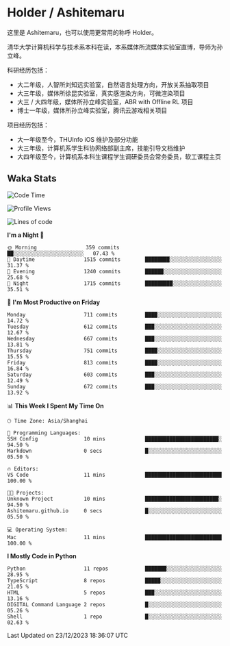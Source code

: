 # Holder / Ashitemaru

这里是 Ashitemaru，也可以使用更常用的称呼 Holder。

清华大学计算机科学与技术系本科在读，本系媒体所流媒体实验室直博，导师为孙立峰。

科研经历包括：

- 大二年级，人智所刘知远实验室，自然语言处理方向，开放关系抽取项目
- 大三年级，媒体所徐昆实验室，真实感渲染方向，可微渲染项目
- 大三 / 大四年级，媒体所孙立峰实验室，ABR with Offline RL 项目
- 博士一年级，媒体所孙立峰实验室，腾讯云游戏相关项目

项目经历包括：

- 大一年级至今，THUInfo iOS 维护及部分功能
- 大三年级，计算机系学生科协网络部副主席，技能引导文档维护
- 大四年级至今，计算机系本科生课程学生调研委员会常务委员，软工课程主页

## Waka Stats

<!--START_SECTION:waka-->
![Code Time](http://img.shields.io/badge/Code%20Time-1%2C023%20hrs%2019%20mins-blue)

![Profile Views](http://img.shields.io/badge/Profile%20Views-7-blue)

![Lines of code](https://img.shields.io/badge/From%20Hello%20World%20I%27ve%20Written-3.4%20million%20lines%20of%20code-blue)

**I'm a Night 🦉** 

```text
🌞 Morning                359 commits         ██░░░░░░░░░░░░░░░░░░░░░░░   07.43 % 
🌆 Daytime                1515 commits        ████████░░░░░░░░░░░░░░░░░   31.37 % 
🌃 Evening                1240 commits        ██████░░░░░░░░░░░░░░░░░░░   25.68 % 
🌙 Night                  1715 commits        █████████░░░░░░░░░░░░░░░░   35.51 % 
```
📅 **I'm Most Productive on Friday** 

```text
Monday                   711 commits         ████░░░░░░░░░░░░░░░░░░░░░   14.72 % 
Tuesday                  612 commits         ███░░░░░░░░░░░░░░░░░░░░░░   12.67 % 
Wednesday                667 commits         ███░░░░░░░░░░░░░░░░░░░░░░   13.81 % 
Thursday                 751 commits         ████░░░░░░░░░░░░░░░░░░░░░   15.55 % 
Friday                   813 commits         ████░░░░░░░░░░░░░░░░░░░░░   16.84 % 
Saturday                 603 commits         ███░░░░░░░░░░░░░░░░░░░░░░   12.49 % 
Sunday                   672 commits         ███░░░░░░░░░░░░░░░░░░░░░░   13.92 % 
```


📊 **This Week I Spent My Time On** 

```text
🕑︎ Time Zone: Asia/Shanghai

💬 Programming Languages: 
SSH Config               10 mins             ████████████████████████░   94.50 % 
Markdown                 0 secs              █░░░░░░░░░░░░░░░░░░░░░░░░   05.50 % 

🔥 Editors: 
VS Code                  11 mins             █████████████████████████   100.00 % 

🐱‍💻 Projects: 
Unknown Project          10 mins             ████████████████████████░   94.50 % 
Ashitemaru.github.io     0 secs              █░░░░░░░░░░░░░░░░░░░░░░░░   05.50 % 

💻 Operating System: 
Mac                      11 mins             █████████████████████████   100.00 % 
```

**I Mostly Code in Python** 

```text
Python                   11 repos            ███████░░░░░░░░░░░░░░░░░░   28.95 % 
TypeScript               8 repos             █████░░░░░░░░░░░░░░░░░░░░   21.05 % 
HTML                     5 repos             ███░░░░░░░░░░░░░░░░░░░░░░   13.16 % 
DIGITAL Command Language 2 repos             █░░░░░░░░░░░░░░░░░░░░░░░░   05.26 % 
Shell                    1 repo              █░░░░░░░░░░░░░░░░░░░░░░░░   02.63 % 
```




 Last Updated on 23/12/2023 18:36:07 UTC
<!--END_SECTION:waka-->

<!--
**Ashitemaru/Ashitemaru** is a ✨ _special_ ✨ repository because its `README.md` (this file) appears on your GitHub profile.

Here are some ideas to get you started:

- 🔭 I’m currently working on ...
- 🌱 I’m currently learning ...
- 👯 I’m looking to collaborate on ...
- 🤔 I’m looking for help with ...
- 💬 Ask me about ...
- 📫 How to reach me: ...
- 😄 Pronouns: ...
- ⚡ Fun fact: ...
-->
